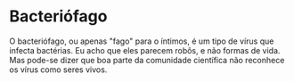 # Bacteriófago

O bacteriófago, ou apenas "fago" para o íntimos, é um tipo de vírus que infecta
bactérias. Eu acho que eles parecem robôs, e não formas de vida. Mas pode-se
dizer que boa parte da comunidade científica não reconhece os vírus como seres
vivos.
